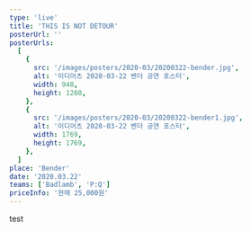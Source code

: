 ```yaml
---
type: 'live'
title: 'THIS IS NOT DETOUR'
posterUrl: ''
posterUrls:
  [
    {
      src: '/images/posters/2020-03/20200322-bender.jpg',
      alt: '이디어츠 2020-03-22 벤더 공연 포스터',
      width: 948,
      height: 1280,
    },
    {
      src: '/images/posters/2020-03/20200322-bender1.jpg',
      alt: '이디어츠 2020-03-22 벤더 공연 포스터',
      width: 1769,
      height: 1769,
    },
  ]
place: 'Bender'
date: '2020.03.22'
teams: ['Badlamb', 'P:Q']
priceInfo: '현매 25,000원'
---
```


test
